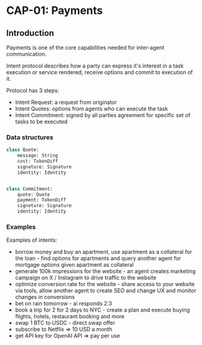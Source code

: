 # CAP-01: Payments

## Introduction

Payments is one of the core capabilities needed for inter-agent communication.

Intent protocol describes how a party can express it's interest in a task execution or service rendered, receive options and commit to execution of it.

Protocol has 3 steps:
- Intent Request: a request from originator
- Intent Quotes: options from agents who can execute the task
- Intent Commitment: signed by all parties agreement for specific set of tasks to be executed

### Data structures

```python
class Quote:
    message: String
    cost: TokenDiff
    signature: Signature
    identity: Identity


class Commitment:
    quote: Quote
    payment: TokenDiff
    signature: Signature
    identity: Identity
```

### Examples

Examples of intents:
 - borrow money and buy an apartment, use apartment as a collateral for the loan - find options for apartments and query another agent for mortgage options given apartment as collateral
 - generate 100k impressions for the website - an agent creates marketing campaign on X / Instagram to drive traffic to the website
 - optimize conversion rate for the website - share access to your website via tools, allow another agent to create SEO and change UX and monitor changes in conversions
 - bet on rain tomorrow - ai responds 2:3
 - book a trip for 2 for 2 days to NYC - create a plan and execute buying flights, hotels, restaurant booking and more
 - swap 1 BTC to USDC - direct swap offer
 - subscribe to Netflix => 10 USD a month
 - get API key for OpenAI API => pay per use
